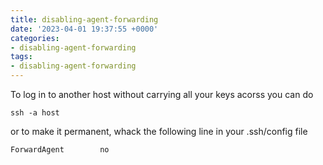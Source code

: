 ```yaml
---
title: disabling-agent-forwarding
date: '2023-04-01 19:37:55 +0000'
categories:
- disabling-agent-forwarding
tags:
- disabling-agent-forwarding
---
```



To log in to another host without carrying all your keys acorss you can
do

`ssh -a host`

or to make it permanent, whack the following line in your .ssh/config
file

`ForwardAgent        no`